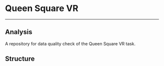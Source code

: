 # Queen Square VR
--- 
## Analysis
A repository for data quality check of the Queen Square VR task. 

## Structure
